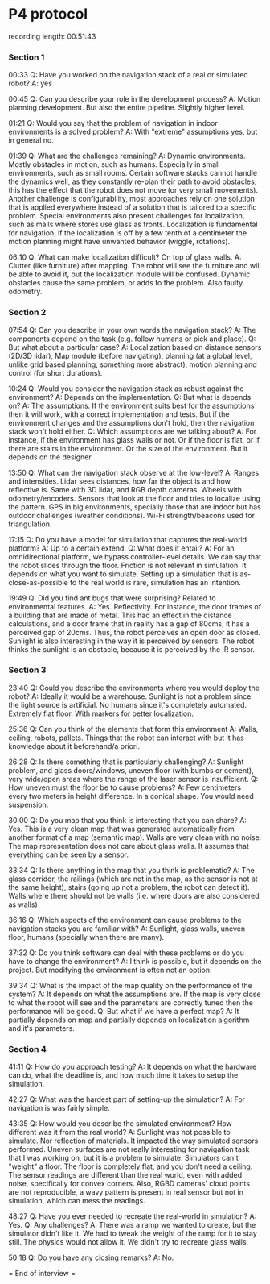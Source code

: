 # P4 protocol

recording length: 00:51:43

### Section 1
00:33
Q: Have you worked on the navigation stack of a real or simulated robot? 
A: yes

00:45
Q: Can you describe your role in the development process? 
A: Motion planning development. But also the entire pipeline. Slightly higher level. 

01:21
Q: Would you say that the problem of navigation in indoor environments is a solved problem? 
A: With "extreme" assumptions yes, but in general no.

01:39
Q: What are the challenges remaining? 
A: Dynamic environments. Mostly obstacles in motion, such as humans. Especially in small environments, such as small rooms. Certain software stacks cannot handle the dynamics well, as they constantly re-plan their path to avoid obstacles; this has the effect that the robot does not move (or very small movements). Another challenge is configurability, most approaches rely on one solution that is applied everywhere instead of a solution that is tailored to a specific problem. Special environments also present challenges for localization, such as malls where stores use glass as fronts. Localization is fundamental for navigation, if the localization is off by a few tenth of a centimeter the motion planning might have unwanted behavior (wiggle, rotations).

06:10
Q: What can make localization difficult? On top of glass walls. 
A: Clutter (like furniture) after mapping. The robot will see the furniture and will be able to avoid it, but the localization module will be confused. Dynamic obstacles cause the same problem, or adds to the problem. Also faulty odometry.

### Section 2
07:54
Q: Can you describe in your own words the navigation stack?
A: The components depend on the task (e.g. follow humans or pick and place). 
Q: But what about a particular case?
A: Localization based on distance sensors (2D/3D lidar), Map module (before navigating), planning (at a global level, unlike grid based planning, something more abstract), motion planning and control (for short durations).

10:24
Q: Would you consider the navigation stack as robust against the environment?
A: Depends on the implementation. 
Q: But what is depends on?
A: The assumptions. If the environment suits best for the assumptions then it will work, with a correct implementation and tests. But if the environment changes and the assumptions don't hold, then the navigation stack won't hold either. 
Q: Which assumptions are we talking about? 
A: For instance, if the environment has glass walls or not. Or if the floor is flat, or if there are stairs in the environment. Or the size of the environment. But it depends on the designer. 

13:50
Q: What can the navigation stack observe at the low-level?
A: Ranges and intensities. Lidar sees distances, how far the object is and how reflective is. Same with 3D lidar, and RGB depth cameras. Wheels with odometry/encoders. Sensors that look at the floor and tries to localize using the pattern. GPS in big environments, specially those that are indoor but has outdoor challenges (weather conditions). Wi-Fi strength/beacons used for triangulation.  

17:15
Q: Do you have a model for simulation that captures the real-world platform? 
A: Up to a certain extend.
Q: What does it entail?
A: For an omnidirectional platform, we bypass controller-level details. We can say that the robot slides through the floor. Friction is not relevant in simulation. It depends on what you want to simulate. Setting up a simulation that is as-close-as-possible to the real world is rare, simulation has an intention. 

19:49
Q: Did you find ant bugs that were surprising? Related to environmental features.
A: Yes. Reflectivity. For instance, the door frames of a building that are made of metal. This had an effect in the distance calculations, and a door frame that in reality has a gap of 80cms, it has a perceived gap of 20cms. Thus, the robot perceives an open door as closed. Sunlight is also interesting in the way it is perceived by sensors. The robot thinks the sunlight is an obstacle, because it is perceived by the IR sensor.

### Section 3
23:40
Q: Could you describe the environments where you would deploy the robot? 
A: Ideally it would be a warehouse. Sunlight is not a problem since the light source is artificial. No humans since it's completely automated. Extremely flat floor. With markers for better localization. 

25:36
Q: Can you think of the elements that form this environment
A: Walls, ceiling, robots, pallets. Things that the robot can interact with but it has knowledge about it beforehand/a priori. 

26:28
Q: Is there something that is particularly challenging?
A: Sunlight problem, and glass doors/windows, uneven floor (with bumbs or cement), very wide/open areas where the range of the laser sensor is insufficient.
Q: How uneven must the floor be to cause problems?
A: Few centimeters every two meters in height difference. In a conical shape. You would need suspension.

30:00
Q: Do you map that you think is interesting that you can share? 
A: Yes. This is a very clean map that was generated automatically from another format of a map (semantic map). Walls are very clean with no noise. The map representation does not care about glass walls. It assumes that everything can be seen by a sensor. 

33:34
Q: Is there anything in the map that you think is problematic?
A: The glass corridor, the railings (which are not in the map, as the sensor is not at the same height), stairs (going up not a problem, the robot can detect it). Walls where there should not be walls (i.e. where doors are also considered as walls)

36:16
Q: Which aspects of the environment can cause problems to the navigation stacks you are familiar with?
A: Sunlight, glass walls, uneven floor, humans (specially when there are many).

37:32
Q: Do you think software can deal with these problems or do you have to change the environment?
A: I think is possible, but it depends on the project. But modifying the environment is often not an option.

39:34
Q: What is the impact of the map quality on the performance of the system?
A: It depends on what the assumptions are. If the map is very close to what the robot will see and the parameters are correctly tuned then the performance will be good.
Q: But what if we have a perfect map? 
A: It partially depends on map and partially depends on localization algorithm and it's parameters.

### Section 4
41:11
Q: How do you approach testing?
A: It depends on what the hardware can do, what the deadline is, and how much time it takes to setup the simulation. 

42:27
Q: What was the hardest part of setting-up the simulation?
A: For navigation is was fairly simple. 

43:35
Q: How would you describe the simulated environment? How different was it from the real world?
A: Sunlight was not possible to simulate. Nor reflection of materials. It impacted the way simulated sensors performed. Uneven surfaces are not really interesting for navigation task that I was working on, but it is a problem to simulate. Simulators can't "weight" a floor. The floor is completely flat, and you don't need a ceiling. The sensor readings are different than the real world, even with added noise, specifically for convex corners. Also, RGBD cameras' cloud points are not reproducible, a wavy pattern is present in real sensor but not in simulation, which can mess the readings. 

48:27
Q: Have you ever needed to recreate the real-world in simulation?
A: Yes. 
Q: Any challenges?
A: There was a ramp we wanted to create, but the simulator didn't like it. We had to tweak the weight of the ramp for it to stay still. The physics would not allow it. We didn't try to recreate glass walls. 

50:18
Q: Do you have any closing remarks?
A: No. 

= End of interview =